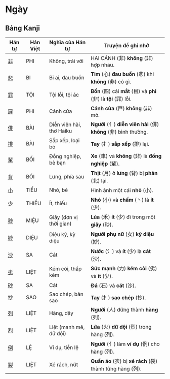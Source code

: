 # Ngày

## Bảng Kanji

| Hán tự | Hán Việt | Nghĩa của Hán tự | Truyện để ghi nhớ |
|---|---|---|---|
| [非](https://www.google.com/search?q=https://mazii.net/vi-VN/search/kanji/javi/%E9%9D%9E) | PHI | Không, trái với | HAI CÁNH (非) **không** (非) hợp nhau. |
| [悲](https://www.google.com/search?q=https://mazii.net/vi-VN/search/kanji/javi/%E6%82%B2) | BI | Bi ai, đau buồn | **Tim** (心) **đau buồn** (悲) khi **không** (非) có gì. |
| [罪](https://www.google.com/search?q=https://mazii.net/vi-VN/search/kanji/javi/%E7%BD%AA) | TỘI | Tội lỗi, tội ác | **Bốn** (四) cái **mắt** (目) và **phi** (非) là **tội** (罪) lỗi. |
| [扉](https://www.google.com/search?q=https://mazii.net/vi-VN/search/kanji/javi/%E6%89%89) | PHI | Cánh cửa | **Cánh cửa** (戸) **không** (非) mở. |
| [俳](https://www.google.com/search?q=https://mazii.net/vi-VN/search/kanji/javi/%E4%BF%B3) | BÀI | Diễn viên hài, thơ Haiku | **Người** (亻) **diễn viên hài** (俳) **không** (非) bình thường. |
| [排](https://www.google.com/search?q=https://mazii.net/vi-VN/search/kanji/javi/%E6%8E%92) | BÀI | Sắp xếp, loại bỏ | **Tay** (扌) **sắp xếp** (排) lại. |
| [輩](https://www.google.com/search?q=https://mazii.net/vi-VN/search/kanji/javi/%E8%BC%A9) | BỐI | Đồng nghiệp, bè bạn | **Xe** (車) và **không** (非) là **đồng nghiệp** (輩). |
| [背](https://www.google.com/search?q=https://mazii.net/vi-VN/search/kanji/javi/%E8%83%8C) | BỐI | Lưng, phía sau | **Thịt** (月) ở **lưng** (背) bị **phản** (北) lại. |
| [小](https://www.google.com/search?q=https://mazii.net/vi-VN/search/kanji/javi/%E5%B0%8F) | TIỂU | Nhỏ, bé | Hình ảnh một cái **nhỏ** (小). |
| [少](https://www.google.com/search?q=https://mazii.net/vi-VN/search/kanji/javi/%E5%B0%91) | THIỂU | Ít, thiếu | **Nhỏ** (小) và **chấm** (丶) là **ít** (少). |
| [秒](https://www.google.com/search?q=https://mazii.net/vi-VN/search/kanji/javi/%E7%A7%92) | MIỆU | Giây (đơn vị thời gian) | **Lúa** (禾) **ít** (少) đi trong một **giây** (秒). |
| [妙](https://www.google.com/search?q=https://mazii.net/vi-VN/search/kanji/javi/%E5%A6%99) | DIỆU | Diệu kỳ, kỳ diệu | **Người phụ nữ** (女) **kỳ diệu** (妙). |
| [沙](https://www.google.com/search?q=https://mazii.net/vi-VN/search/kanji/javi/%E6%B2%99) | SA | Cát | **Nước** (氵) và **ít** (少) là **cát** (沙). |
| [劣](https://www.google.com/search?q=https://mazii.net/vi-VN/search/kanji/javi/%E5%8A%A3) | LIỆT | Kém cỏi, thấp kém | **Sức mạnh** (力) **kém cỏi** (劣) và **ít** (少). |
| [砂](https://www.google.com/search?q=https://mazii.net/vi-VN/search/kanji/javi/%E7%A0%82) | SA | Cát | **Đá** (石) và **cát** (沙). |
| [抄](https://www.google.com/search?q=https://mazii.net/vi-VN/search/kanji/javi/%E6%8A%84) | SAO | Sao chép, bản sao | **Tay** (扌) **sao chép** (抄). |
| [列](https://www.google.com/search?q=https://mazii.net/vi-VN/search/kanji/javi/%E5%88%97) | LIỆT | Hàng, dãy | **Người** (人) đứng thành **hàng** (列). |
| [烈](https://www.google.com/search?q=https://mazii.net/vi-VN/search/kanji/javi/%E7%83%88) | LIỆT | Liệt (mạnh mẽ, dữ dội) | **Lửa** (火) **dữ dội** (烈) trong hàng (列). |
| [例](https://www.google.com/search?q=https://mazii.net/vi-VN/search/kanji/javi/%E4%BE%8B) | LỆ | Ví dụ, tiền lệ | **Người** (亻) làm **ví dụ** (例) cho hàng (列). |
| [裂](https://www.google.com/search?q=https://mazii.net/vi-VN/search/kanji/javi/%E8%A3%82) | LIỆT | Xé rách, nứt | **Quần áo** (衣) bị **xé rách** (裂) thành từng hàng (列). |

